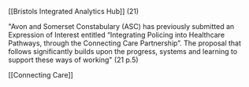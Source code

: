 [[Bristols Integrated Analytics Hub]] (21)

"Avon and Somerset Constabulary (ASC) has previously submitted an Expression of Interest entitled “Integrating Policing into Healthcare Pathways, through the Connecting Care Partnership”. The proposal that follows significantly builds upon the progress, systems and learning to support these ways of working" (21 p.5)

[[Connecting Care]] 